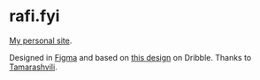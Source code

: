 # rafi.fyi
[My personal site](https://rafi.fyi).

Designed in [Figma](https://www.figma.com) and based on [this design](https://dribbble.com/shots/5636996-Findtickets) on Dribble. Thanks to [Tamarashvili](https://dribbble.com/Tamarashvili).



